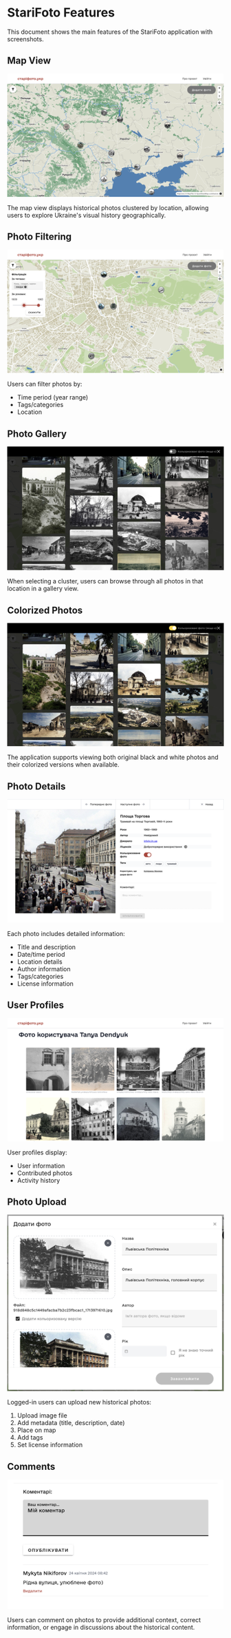 # StariFoto Features

This document shows the main features of the StariFoto application with screenshots.

## Map View

![Map View](images/map-view.png)

The map view displays historical photos clustered by location, allowing users to explore Ukraine's visual history geographically.

## Photo Filtering

![Photo Filtering](images/filter.png)

Users can filter photos by:
- Time period (year range)
- Tags/categories
- Location

## Photo Gallery

![Photo Gallery](images/gallery.jpeg)

When selecting a cluster, users can browse through all photos in that location in a gallery view.

## Colorized Photos

![Colorized Photos](images/colorized.jpeg)

The application supports viewing both original black and white photos and their colorized versions when available.

## Photo Details

![Photo Details](images/details.png)

Each photo includes detailed information:
- Title and description
- Date/time period
- Location details
- Author information
- Tags/categories
- License information

## User Profiles

![User Profiles](images/profile.png)

User profiles display:
- User information
- Contributed photos
- Activity history

## Photo Upload

![Photo Upload](images/upload.png)

Logged-in users can upload new historical photos:
1. Upload image file
2. Add metadata (title, description, date)
3. Place on map
4. Add tags
5. Set license information

## Comments

![Comments](images/comments.png)

Users can comment on photos to provide additional context, correct information, or engage in discussions about the historical content. 